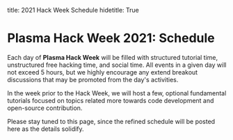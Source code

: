 title: 2021 Hack Week Schedule
hidetitle: True

# Plasma Hack Week 2021: Schedule

Each day of **Plasma Hack Week** will be filled with structured tutorial time,
unstructured free hacking time, and social time.  All events in a given day will
not exceed 5 hours, but we highly encourage any extend breakout discussions that
may be promoted from the day's activities.

In the week prior to the Hack Week, we will host a few, optional fundamental
tutorials focused on topics related more towards code development and
open-source contribution.

Please stay tuned to this page, since the refined schedule will be posted
here as the details solidify.
